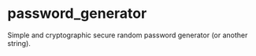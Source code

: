# password_generator
Simple and cryptographic secure random password generator (or another string).

